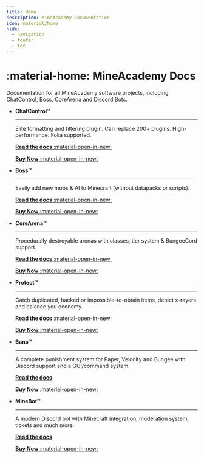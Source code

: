 ```yaml
---
title: Home
description: MineAcademy documentation
icon: material/home
hide:
  - navigation
  - footer
  - toc
---
```


# :material-home: MineAcademy Docs

Documentation for all MineAcademy software projects, including ChatControl, Boss, CoreArena and Discord Bots.<br>

<div class="grid cards" markdown>

-   **ChatControl™**

    ---

    Elite formatting and filtering plugin. Can replace 200+ plugins. High-performance. Folia supported.

    [**Read the docs** :material-open-in-new:](https://github.com/kangarko/chatcontrol-red/wiki)
    
    [**Buy Now** :material-open-in-new:](https://mineacademy.org/chatcontrol)


-   **Boss™**

    ---

    Easily add new mobs & AI to Minecraft (without datapacks or scripts).

    [**Read the docs** :material-open-in-new:](https://github.com/kangarko/boss/wiki)

    [**Buy Now** :material-open-in-new:](https://mineacademy.org/boss)


-   **CoreArena™**

    ---

    Procedurally destroyable arenas with classes, tier system & BungeeCord support.

    [**Read the docs** :material-open-in-new:](https://github.com/kangarko/corearena/wiki)

    [**Buy Now** :material-open-in-new:](https://mineacademy.org/corearena)

-   **Protect™**

    ---

    Catch duplicated, hacked or impossible-to-obtain items, detect x-rayers and balance you economy.

    [**Read the docs** :material-open-in-new:](https://github.com/kangarko/protect/wiki)

    [**Buy Now** :material-open-in-new:](https://mineacademy.org/protect)


-   **Bans™**

    ---

    A complete punishment system for Paper, Velocity and Bungee with Discord support and a GUI/command system.

    [**Read the docs**](bans/index.md)

    [**Buy Now** :material-open-in-new:](https://mineacademy.org/bans)


-   **MineBot™**

    ---

    A modern Discord bot with Minecraft integration, moderation system, tickets and much more.

    [**Read the docs**](minebot/index.md)

    [**Buy Now** :material-open-in-new:](https://mineacademy.org/minebot)

</div>